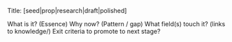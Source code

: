 Title: [seed|prop|research|draft|polished] <short name>

What is it? (Essence)
Why now? (Pattern / gap)
What field(s) touch it? (links to knowledge/)
Exit criteria to promote to next stage?


